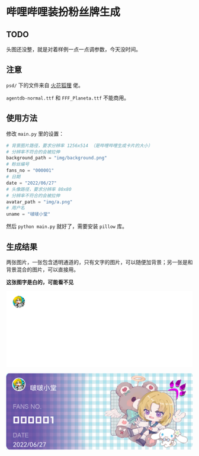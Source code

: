 # 哔哩哔哩装扮粉丝牌生成

## TODO

头图还没整，就是对着样例一点一点调参数，今天没时间。

## 注意

`psd/` 下的文件来自 [火花狐狸](https://space.bilibili.com/236165593) 佬。

`agentdb-normal.ttf` 和 `FFF_Planeta.ttf` 不能商用。
## 使用方法

修改 `main.py` 里的设置：

```py
# 背景图片路径，要求分辨率 1256x514 （是哔哩哔哩生成卡片的大小）
# 分辨率不符合的会被拉伸
background_path = "img/background.png"
# 粉丝编号
fans_no = "000001"
# 日期
date = "2022/06/27"
# 头像路径，要求分辨率 80x80
# 分辨率不符合的会被拉伸
avatar_path = "img/a.png"
# 用户名
uname = "啵啵小堂"
```

然后 `python main.py` 就好了，需要安装 `pillow` 库。

## 生成结果

两张图片，一张包含透明通道的，只有文字的图片，可以随便加背景；另一张是和背景混合的图片，可以直接用。

**这张图字是白的，可能看不见**

![](img/example1.png)

![](img/example2.png)
